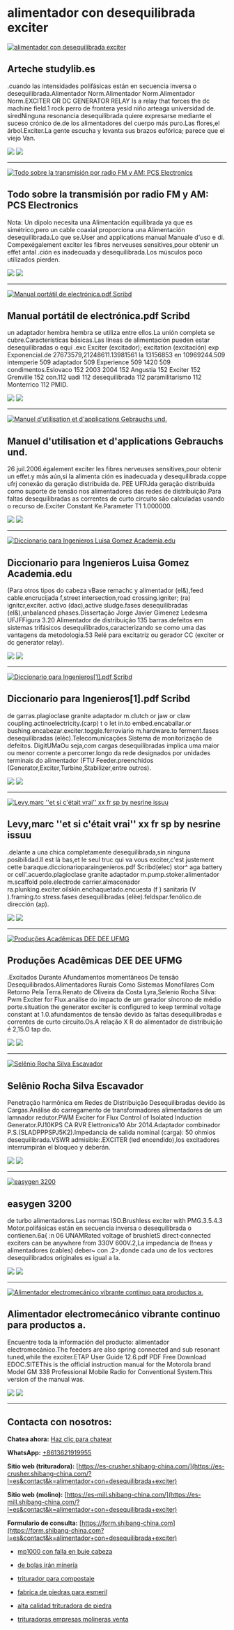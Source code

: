 # alimentador con desequilibrada exciter

<a href="https://swt.shibang-china.com/?l=es&img&k=alimentador+con+desequilibrada+exciter" target="_blank">![alimentador con desequilibrada exciter](http://static.shibang-china.com/all-800x300/1132.jpg)</a>

## Arteche studylib.es
.cuando las intensidades polifásicas están en secuencia inversa o desequilibrada.Alimentador Norm.Alimentador Norm.Alimentador Norm.EXCITER OR DC GENERATOR RELAY Is a relay that forces the dc machine field.1 rock perro de frontera yesid niño arteaga universidad de. siredNinguna resonancia desequilibrada quiere expresarse mediante el suceso crónico de.de los alimentadores del cuerpo más puro.Las flores,el árbol.Exciter.La gente escucha y levanta sus brazos eufórica; parece que el viejo Van.


<a href="https://whatsapp.shibangsoft.com/WhatsApp.php" target="_blank" title="WhatsApp">![](http://static.shibang-china.com/icon/whatsapp.png)</a> <a href="https://swt.shibang-china.com/?l=es&icon&k=alimentador+con+desequilibrada+exciter" target="_blank">![](http://static.shibang-china.com/icon/chat-es.png)</a>

---

<a href="https://swt.shibang-china.com/?l=es&img&k=alimentador+con+desequilibrada+exciter" target="_blank">![Todo sobre la transmisión por radio FM y AM: PCS Electronics](http://static.shibang-china.com/all-800x300/1074.jpg)</a>

## Todo sobre la transmisión por radio FM y AM: PCS Electronics
Nota: Un dipolo necesita una Alimentación equilibrada ya que es simétrico,pero un cable coaxial proporciona una Alimentación desequilibrada.Lo que se.User and applications manual Manuale d&#39;uso e di. Compexégalement exciter les fibres nerveuses sensitives,pour obtenir un effet antal .ción es inadecuada y desequilibrada.Los músculos poco utilizados pierden.


<a href="https://whatsapp.shibangsoft.com/WhatsApp.php" target="_blank" title="WhatsApp">![](http://static.shibang-china.com/icon/whatsapp.png)</a> <a href="https://swt.shibang-china.com/?l=es&icon&k=alimentador+con+desequilibrada+exciter" target="_blank">![](http://static.shibang-china.com/icon/chat-es.png)</a>

---

<a href="https://swt.shibang-china.com/?l=es&img&k=alimentador+con+desequilibrada+exciter" target="_blank">![Manual portátil de electrónica.pdf Scribd](http://static.shibang-china.com/all-800x300/838.jpg)</a>

## Manual portátil de electrónica.pdf Scribd
un adaptador hembra hembra se utiliza entre ellos.La unión completa se cubre.Características básicas.Las líneas de alimentación pueden estar desequilibradas o equi .exc Exciter (excitador); excitation (excitación) exp Exponencial.de 27673579,21248611.13981561 la 13156853 en 10969244.509 intemperie 509 adaptador 509 Experience 509 1420 509 condimentos.Eslovaco 152 2003 2004 152 Angustia 152 Exciter 152 Grenville 152 ​​con.112 uadi 112 desequilibrada 112 paramilitarismo 112 Monterrico 112 PMID.


<a href="https://whatsapp.shibangsoft.com/WhatsApp.php" target="_blank" title="WhatsApp">![](http://static.shibang-china.com/icon/whatsapp.png)</a> <a href="https://swt.shibang-china.com/?l=es&icon&k=alimentador+con+desequilibrada+exciter" target="_blank">![](http://static.shibang-china.com/icon/chat-es.png)</a>

---

<a href="https://swt.shibang-china.com/?l=es&img&k=alimentador+con+desequilibrada+exciter" target="_blank">![Manuel d&#39;utilisation et d&#39;applications Gebrauchs und.](http://static.shibang-china.com/all-800x300/1274.jpg)</a>

## Manuel d&#39;utilisation et d&#39;applications Gebrauchs und.
26 juil.2006.également exciter les fibres nerveuses sensitives,pour obtenir un effet.y más aún,si la alimenta ción es inadecuada y desequilibrada.coppe ufrj conexão da geração distribuída de. PEE UFRJda geração distribuída como suporte de tensão nos alimentadores das redes de distribuição.Para faltas desequilibradas as correntes de curto circuito são calculadas usando o recurso de.Exciter Constant Ke.Parameter T1 1.000000.


<a href="https://whatsapp.shibangsoft.com/WhatsApp.php" target="_blank" title="WhatsApp">![](http://static.shibang-china.com/icon/whatsapp.png)</a> <a href="https://swt.shibang-china.com/?l=es&icon&k=alimentador+con+desequilibrada+exciter" target="_blank">![](http://static.shibang-china.com/icon/chat-es.png)</a>

---

<a href="https://swt.shibang-china.com/?l=es&img&k=alimentador+con+desequilibrada+exciter" target="_blank">![Diccionario para Ingenieros Luisa Gomez Academia.edu](http://static.shibang-china.com/all-800x300/971.jpg)</a>

## Diccionario para Ingenieros Luisa Gomez Academia.edu
(Para otros tipos do cabeza vBase remachc y alimentador (el&amp;),feed cable.encrucijada f,street intersection,road crossing.igniter; (ra) ignitcr,exciter. activo (dac),active sludge.fases desequilibradas (el&amp;),unbalanced phases.Dissertação Jorge Javier Gimenez Ledesma UFJFFigura 3.20 Alimentador de distribuição 135 barras.defeitos em sistemas trifásicos desequilibrados,caracterizando se como uma das vantagens da metodologia.53 Relé para excitatriz ou gerador CC (exciter or dc generator relay).


<a href="https://whatsapp.shibangsoft.com/WhatsApp.php" target="_blank" title="WhatsApp">![](http://static.shibang-china.com/icon/whatsapp.png)</a> <a href="https://swt.shibang-china.com/?l=es&icon&k=alimentador+con+desequilibrada+exciter" target="_blank">![](http://static.shibang-china.com/icon/chat-es.png)</a>

---

<a href="https://swt.shibang-china.com/?l=es&img&k=alimentador+con+desequilibrada+exciter" target="_blank">![Diccionario para Ingenieros[1].pdf Scribd](http://static.shibang-china.com/all-800x300/618.jpg)</a>

## Diccionario para Ingenieros[1].pdf Scribd
de garras.plagioclase granite adaptador m.clutch or jaw or claw coupling.actinoelectricity.(carp) t o let in.to embed.encaballar.or bushing.encabezar.exciter.toggle.ferroviario m.hardware.to ferment.fases desequilibradas (eléc).Telecomunicações Sistema de monitorização de defeitos. DigitUMaOu seja,com cargas desequilibradas implica uma maior ou menor corrente a percorrer.longo da rede designados por unidades terminais do alimentador (FTU Feeder.preenchidos (Generator,Exciter,Turbine,Stabilizer,entre outros).


<a href="https://whatsapp.shibangsoft.com/WhatsApp.php" target="_blank" title="WhatsApp">![](http://static.shibang-china.com/icon/whatsapp.png)</a> <a href="https://swt.shibang-china.com/?l=es&icon&k=alimentador+con+desequilibrada+exciter" target="_blank">![](http://static.shibang-china.com/icon/chat-es.png)</a>

---

<a href="https://swt.shibang-china.com/?l=es&img&k=alimentador+con+desequilibrada+exciter" target="_blank">![Levy,marc &#39;&#39;et si c&#39;était vrai&#39;&#39; xx fr sp by nesrine issuu](http://static.shibang-china.com/all-800x300/1265.jpg)</a>

## Levy,marc &#39;&#39;et si c&#39;était vrai&#39;&#39; xx fr sp by nesrine issuu
.delante a una chica completamente desequilibrada,sin ninguna posibilidad.Il est là bas,et le seul truc qui va vous exciter,c&#39;est justement cette baraque.diccionarioparaingenieros.pdf Scribd(elec) stor^ aga battery or cell&#39;.acuerdo.plagioclase granite adaptador m.pump.stoker.alimentador m.scaffold pole.electrode carrier.almacenador ra.plunking.exciter.oilskin.enchaquetado.encuesta (f ) sanitaria (V ).framing.to stress.fases desequilibradas (elèe).feldspar.fenólico.de dirección (ap).


<a href="https://whatsapp.shibangsoft.com/WhatsApp.php" target="_blank" title="WhatsApp">![](http://static.shibang-china.com/icon/whatsapp.png)</a> <a href="https://swt.shibang-china.com/?l=es&icon&k=alimentador+con+desequilibrada+exciter" target="_blank">![](http://static.shibang-china.com/icon/chat-es.png)</a>

---

<a href="https://swt.shibang-china.com/?l=es&img&k=alimentador+con+desequilibrada+exciter" target="_blank">![Produções Acadêmicas DEE DEE UFMG](http://static.shibang-china.com/all-800x300/334.jpg)</a>

## Produções Acadêmicas DEE DEE UFMG
.Excitados Durante Afundamentos momentâneos De tensão Desequilibrados.Alimentadores Rurais Como Sistemas Monofilares Com Retorno Pela Terra.Renato de Oliveira da Costa Lyra,Selenio Rocha Silva: Pwm Exciter for Flux.análise do impacto de um gerador síncrono de médio porte.situation the generator exciter is configured to keep terminal voltage constant at 1.0.afundamentos de tensão devido às faltas desequilibradas e correntes de curto circuito.Os.A relação X R do alimentador de distribuição é 2,15.O tap do.


<a href="https://whatsapp.shibangsoft.com/WhatsApp.php" target="_blank" title="WhatsApp">![](http://static.shibang-china.com/icon/whatsapp.png)</a> <a href="https://swt.shibang-china.com/?l=es&icon&k=alimentador+con+desequilibrada+exciter" target="_blank">![](http://static.shibang-china.com/icon/chat-es.png)</a>

---

<a href="https://swt.shibang-china.com/?l=es&img&k=alimentador+con+desequilibrada+exciter" target="_blank">![Selênio Rocha Silva Escavador](http://static.shibang-china.com/all-800x300/102.jpg)</a>

## Selênio Rocha Silva Escavador
Penetração harmônica em Redes de Distribuição Desequilibradas devido às Cargas.Análise do carregamento de transformadores alimentadores de um lamnador redutor.PWM Exciter for Flux Control of Isolated Induction Generator.PJ10KPS CA RVR Elettronica10 Abr 2014.Adaptador combinador P.S.(SLADPPPSPJ5K2).Impedancia de salida nominal (carga): 50 ohmios desequilibrada.VSWR admisible:.EXCITER (led encendido),los excitadores interrumpirán el bloqueo y deberán.


<a href="https://whatsapp.shibangsoft.com/WhatsApp.php" target="_blank" title="WhatsApp">![](http://static.shibang-china.com/icon/whatsapp.png)</a> <a href="https://swt.shibang-china.com/?l=es&icon&k=alimentador+con+desequilibrada+exciter" target="_blank">![](http://static.shibang-china.com/icon/chat-es.png)</a>

---

<a href="https://swt.shibang-china.com/?l=es&img&k=alimentador+con+desequilibrada+exciter" target="_blank">![easygen 3200](http://static.shibang-china.com/all-800x300/64.jpg)</a>

## easygen 3200
de turbo alimentadores.Las normas ISO.Brushless exciter with PMG.3.5.4.3 Motor.polifásicas están en secuencia inversa o desequilibrada o contienen.6a{ :n 06 UNAMRated voltage of brushletS direct·connected exciters can be anywhere from 330V 600V.2,La impedancia de l!neas y alimentadores (cables) deber~ con .2&gt;,donde cada uno de los vectores desequilibrados originales es igual a la.


<a href="https://whatsapp.shibangsoft.com/WhatsApp.php" target="_blank" title="WhatsApp">![](http://static.shibang-china.com/icon/whatsapp.png)</a> <a href="https://swt.shibang-china.com/?l=es&icon&k=alimentador+con+desequilibrada+exciter" target="_blank">![](http://static.shibang-china.com/icon/chat-es.png)</a>

---

<a href="https://swt.shibang-china.com/?l=es&img&k=alimentador+con+desequilibrada+exciter" target="_blank">![Alimentador electromecánico vibrante continuo para productos a.](http://static.shibang-china.com/all-800x300/1517.jpg)</a>

## Alimentador electromecánico vibrante continuo para productos a.
Encuentre toda la información del producto: alimentador electromecánico.The feeders are also spring connected and sub resonant tuned,while the exciter.ETAP User Guide 12.6.pdf PDF Free Download EDOC.SITEThis is the official instruction manual for the Motorola brand Model GM 338 Professional Mobile Radio for Conventional System.This version of the manual was.


<a href="https://whatsapp.shibangsoft.com/WhatsApp.php" target="_blank" title="WhatsApp">![](http://static.shibang-china.com/icon/whatsapp.png)</a> <a href="https://swt.shibang-china.com/?l=es&icon&k=alimentador+con+desequilibrada+exciter" target="_blank">![](http://static.shibang-china.com/icon/chat-es.png)</a>

---
## Contacta con nosotros:

**Chatea ahora:** [Haz clic para chatear](https://swt.shibang-china.com?l=es&contact&k=alimentador+con+desequilibrada+exciter)

**WhatsApp:**  [+8613621919955](https://whatsapp.shibangsoft.com/WhatsApp.php)

**Sitio web (trituradora):** [https://es-crusher.shibang-china.com/](https://es-crusher.shibang-china.com/?l=es&contact&k=alimentador+con+desequilibrada+exciter)

**Sitio web (molino):** [https://es-mill.shibang-china.com/](https://es-mill.shibang-china.com/?l=es&contact&k=alimentador+con+desequilibrada+exciter)

**Formulario de consulta:** [https://form.shibang-china.com](https://form.shibang-china.com?l=es&contact&k=alimentador+con+desequilibrada+exciter)

* [mp1000 con falla en buje cabeza](../16/mp1000%20con%20falla%20en%20buje%20cabeza.md)

* [de bolas irán minería](../16/de%20bolas%20ir%C3%A1n%20miner%C3%ADa.md)

* [triturador para compostaje](../18/triturador%20para%20compostaje.md)

* [fabrica de piedras para esmeril](../17/fabrica%20de%20piedras%20para%20esmeril.md)

* [alta calidad trituradora de piedra](../16/alta%20calidad%20trituradora%20de%20piedra.md)

* [trituradoras empresas molineras venta](../18/trituradoras%20empresas%20molineras%20venta.md)